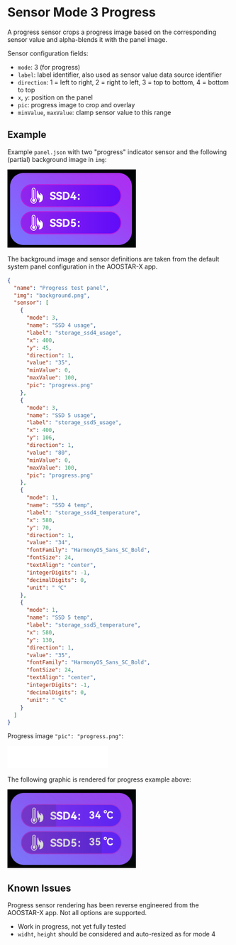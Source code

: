 # Sensor Mode 3 Progress

A progress sensor crops a progress image based on the corresponding sensor value and alpha-blends it with the panel image.

Sensor configuration fields:
- `mode`: 3 (for progress)
- `label`: label identifier, also used as sensor value data source identifier
- `direction`: 1 = left to right, 2 = right to left, 3 = top to bottom, 4 = bottom to top
- `x`, `y`: position on the panel
- `pic`: progress image to crop and overlay
- `minValue`, `maxValue`: clamp sensor value to this range

## Example

Example `panel.json` with two "progress" indicator sensor and the following (partial) background image in `img`:

<img src="../../img/sensor_mode3_background.png" alt="sensor mode 3 background image example">

The background image and sensor definitions are taken from the default system panel configuration in the AOOSTAR-X app.

```json
{
  "name": "Progress test panel",
  "img": "background.png",
  "sensor": [
    {
      "mode": 3,
      "name": "SSD 4 usage",
      "label": "storage_ssd4_usage",
      "x": 400,
      "y": 45,
      "direction": 1,
      "value": "35",
      "minValue": 0,
      "maxValue": 100,
      "pic": "progress.png"
    },
    {
      "mode": 3,
      "name": "SSD 5 usage",
      "label": "storage_ssd5_usage",
      "x": 400,
      "y": 106,
      "direction": 1,
      "value": "80",
      "minValue": 0,
      "maxValue": 100,
      "pic": "progress.png"
    },
    {
      "mode": 1,
      "name": "SSD 4 temp",
      "label": "storage_ssd4_temperature",
      "x": 580,
      "y": 70,
      "direction": 1,
      "value": "34",
      "fontFamily": "HarmonyOS_Sans_SC_Bold",
      "fontSize": 24,
      "textAlign": "center",
      "integerDigits": -1,
      "decimalDigits": 0,
      "unit": " ℃"
    },
    {
      "mode": 1,
      "name": "SSD 5 temp",
      "label": "storage_ssd5_temperature",
      "x": 580,
      "y": 130,
      "direction": 1,
      "value": "35",
      "fontFamily": "HarmonyOS_Sans_SC_Bold",
      "fontSize": 24,
      "textAlign": "center",
      "integerDigits": -1,
      "decimalDigits": 0,
      "unit": " ℃"
    }
  ]
}
```

Progress image `"pic": "progress.png"`:

![progress graphic](../../img/progress.png)

The following graphic is rendered for progress example above:

<img src="../../img/sensor_mode3.png" alt="sensor mode 3 example">


## Known Issues

Progress sensor rendering has been reverse engineered from the AOOSTAR-X app. Not all options are supported.

- Work in progress, not yet fully tested
- `widht`, `height` should be considered and auto-resized as for mode 4
